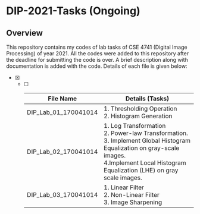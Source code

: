 # DIP-2021-Tasks (Ongoing)

## Overview 

This repository contains my codes of lab tasks of CSE 4741 (Digital Image Processing) of year 2021.  All the codes were added to this repository after the deadline for submitting the code is over. A brief description along with documentation is added with the code. Details of each file is given below:

- [x] - [ ] | File Name            | Details (Tasks)                                              |
    | -------------------- | ------------------------------------------------------------ |
    | DIP_Lab_01_170041014 | 1. Thresholding Operation<br />2. Histogram Generation       |
    | DIP_Lab_02_170041014 | 1.  Log Transformation<br />2. Power-law Transformation.<br />3. Implement Global Histogram Equalization on gray-scale images.<br />4.Implement Local Histogram Equalization (LHE) on gray scale images. |
    | DIP_Lab_03_170041014 | 1. Linear Filter<br />2. Non-Linear Filter<br />3. Image Sharpening |

